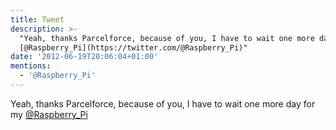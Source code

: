 ```yaml
---
title: Tweet
description: >-
  "Yeah, thanks Parcelforce, because of you, I have to wait one more day for my
  [@Raspberry_Pi](https://twitter.com/@Raspberry_Pi)"
date: '2012-06-19T20:06:04+01:00'
mentions:
  - '@Raspberry_Pi'
---
```

Yeah, thanks Parcelforce, because of you, I have to wait one more day for my [@Raspberry_Pi](https://twitter.com/@Raspberry_Pi)
